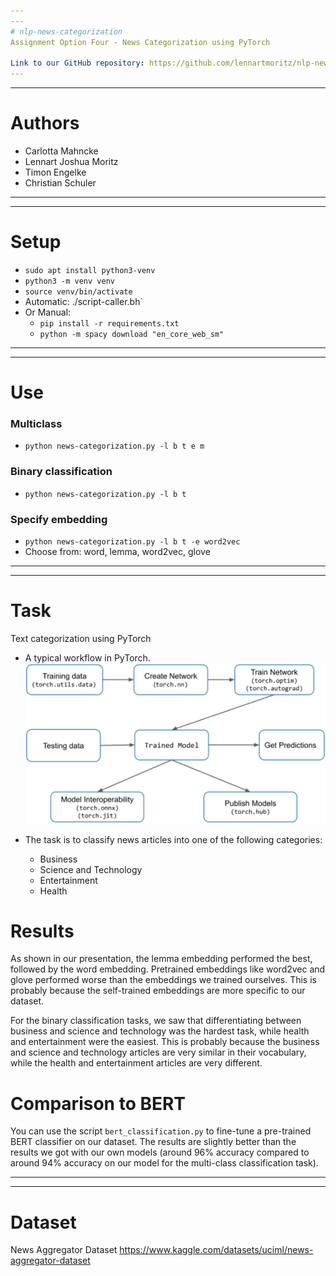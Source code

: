 ```yaml
---
---
# nlp-news-categorization
Assignment Option Four - News Categorization using PyTorch

Link to our GitHub repository: https://github.com/lennartmoritz/nlp-news-categorization
---
```

---
# Authors
 * Carlotta Mahncke 
 * Lennart Joshua Moritz
 * Timon Engelke 
 * Christian Schuler
 
--- 
---
# Setup
 * `sudo apt install python3-venv`
 * `python3 -m venv venv`
 * `source venv/bin/activate`
 * Automatic: ./script-caller.bh`
 * Or Manual:
   * `pip install -r requirements.txt`
   * `python -m spacy download "en_core_web_sm"`
 
---
---
# Use
### Multiclass
 * `python news-categorization.py -l b t e m`
### Binary classification
 * `python news-categorization.py -l b t`
### Specify embedding
 * `python news-categorization.py -l b t -e word2vec`
 * Choose from: word, lemma, word2vec, glove

---
---
# Task
Text categorization using PyTorch

 * A typical workflow in PyTorch. 
![images/nlpPyTorchTypicalWorkflow.png](images/nlpPyTorchTypicalWorkflow.png)

 * The task is to classify news articles into one of the following categories: 
   * Business
   * Science and Technology
   * Entertainment
   * Health

# Results

As shown in our presentation, the lemma embedding performed the best, followed by the word embedding.
Pretrained embeddings like word2vec and glove performed worse than the embeddings we trained ourselves.
This is probably because the self-trained embeddings are more specific to our dataset.

For the binary classification tasks, we saw that differentiating between business and science and
technology was the hardest task, while health and entertainment were the easiest.
This is probably because the business and science and technology articles are very similar in their
vocabulary, while the health and entertainment articles are very different.

# Comparison to BERT

You can use the script `bert_classification.py` to fine-tune a pre-trained BERT classifier on our dataset.
The results are slightly better than the results we got with our own models (around 96% accuracy compared to
around 94% accuracy on our model for the multi-class classification task).

---
---
# Dataset 

News Aggregator Dataset
https://www.kaggle.com/datasets/uciml/news-aggregator-dataset

